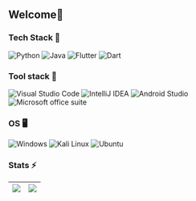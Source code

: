 ## Welcome👋

### Tech Stack 🔧

![Python](https://img.shields.io/badge/Python-3776AB?style=flat&logo=python&logoColor=white)
![Java](https://img.shields.io/badge/Java-ED8B00?style=flat&logo=openjdk&logoColor=white)
![Flutter](https://img.shields.io/badge/Flutter-02569B?style=flat&logo=flutter&logoColor=white)
![Dart](https://img.shields.io/badge/Dart-0175C2.svg?style=flat&logo=Dart&logoColor=white)

### Tool stack 🧰

  ![Visual Studio Code](https://img.shields.io/badge/Visual%20Studio%20Code-007ACC.svg?style=flat&logo=Visual-Studio-Code&logoColor=white)
  ![IntelliJ IDEA](https://img.shields.io/badge/IntelliJ%20IDEA-000000.svg?style=flat&logo=IntelliJ-IDEA&logoColor=white)
  ![Android Studio](https://img.shields.io/badge/Android_Studio-3DDC84?style=flat&logo=android-studio&logoColor=white)
  ![Microsoft office suite](https://img.shields.io/badge/Microsoft%20Office-D83B01.svg?style=flat&logo=Microsoft-Office&logoColor=white)
  
### OS 🖥️

  ![Windows](https://img.shields.io/badge/Windows-0078D4.svg?style=flat&logo=Windows&logoColor=white)
  ![Kali Linux](https://img.shields.io/badge/Kali%20Linux-557C94.svg?style=flat&logo=Kali-Linux&logoColor=white)
  ![Ubuntu](https://img.shields.io/badge/Ubuntu-E95420.svg?style=flat&logo=Ubuntu&logoColor=white)
 
### Stats ⚡
| <img src="https://github-readme-stats.vercel.app/api?username=AltTheo&show_icons=true&theme=github_dark"> | <img src="https://github-readme-stats.vercel.app/api/top-langs/?username=AltTheo&layout=compact&langs_count=8&exclude_repo=Unity101&theme=github_dark"> |
| - | - |
  
<!--
**AltTheo/AltTheo** is a ✨ _special_ ✨ repository because its `README.md` (this file) appears on your GitHub profile.

Here are some ideas to get you started:

- 🔭 I’m currently working on ...
- 🌱 I’m currently learning ...
- 👯 I’m looking to collaborate on ...
- 🤔 I’m looking for help with ...
- 💬 Ask me about ...
- 📫 How to reach me: ...
- 😄 Pronouns: ...
- ⚡ Fun fact: ...
-->
